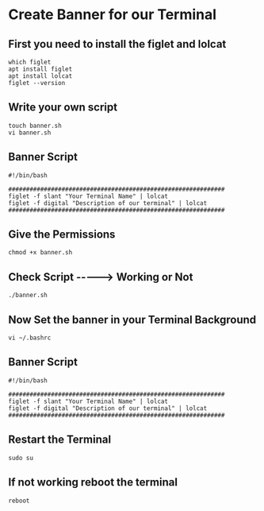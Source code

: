 # Create Banner for our Terminal 
  ## First you need to install the figlet and lolcat 
    which figlet
    apt install figlet
    apt install lolcat
    figlet --version

## Write your own script
    touch banner.sh
    vi banner.sh
## Banner Script
    #!/bin/bash

    #############################################################
    figlet -f slant "Your Terminal Name" | lolcat
    figlet -f digital "Description of our terminal" | lolcat
    #############################################################
## Give the Permissions
    chmod +x banner.sh
## Check Script -----> Working or Not 
    ./banner.sh

## Now Set the banner in your Terminal Background
    vi ~/.bashrc 

## Banner Script
    #!/bin/bash

    #############################################################
    figlet -f slant "Your Terminal Name" | lolcat
    figlet -f digital "Description of our terminal" | lolcat
    #############################################################

## Restart the Terminal
    sudo su

## If not working reboot the terminal
    reboot
    
    

